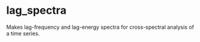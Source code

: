 # lag_spectra
Makes lag-frequency and lag-energy spectra for cross-spectral analysis of a time series.
